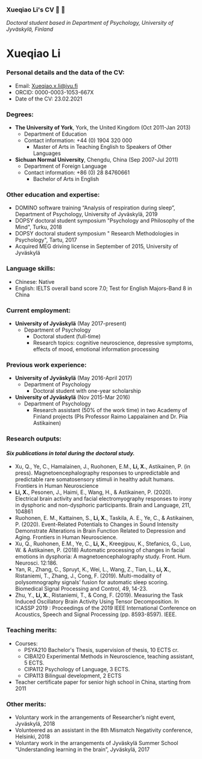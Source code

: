 ### **Xueqiao Li's CV** :woman: :brain:
_Doctoral student based in Department of Psychology, University of Jyväskylä, Finland_

# **Xueqiao Li**

### **Personal details and the data of the CV:**
- Email: Xueqiao.x.li@jyu.fi
- ORCID: 0000-0003-1053-667X
- Date of the CV: 23.02.2021

### **Degrees:**
- **The University of York**, York, the United Kingdom (Oct 2011-Jan 2013)
  - Department of Education  
  - Contact information: +44 (0) 1904 320 000
    - Master of Arts in Teaching English to Speakers of Other Languages
- **Sichuan Normal University**, Chengdu, China                                (Sep 2007-Jul 2011)
  - Department of Foreign Language
  - Contact information: +86 (0) 28 84760661
    - Bachelor of Arts in English

### **Other education and expertise:**
- DOMINO software training “Analysis of respiration during sleep”, Department of Psychology, University of Jyväskylä, 2019
- DOPSY doctoral student symposium "Psychology and Philosophy of the Mind", Turku, 2018
- DOPSY doctoral student symposium " Research Methodologies in Psychology", Tartu, 2017
- Acquired MEG driving license in September of 2015, University of Jyväskylä

### **Language skills:**
- Chinese: Native
- English: IELTS overall band score 7.0; Test for English Majors-Band 8 in China

### **Current employment:**
- **University of Jyväskylä**                                                                      (May 2017-present) 
  - Department of Psychology   
    - Doctoral student (full-time)
    - Research topics: cognitive neuroscience, depressive symptoms, effects of mood, emotional information processing 

### **Previous work experience:**
- **University of Jyväskylä**                                                                (May 2016-April 2017) 
  - Department of Psychology   
    - Doctoral student with one-year scholarship
- **University of Jyväskylä**                                                                  (Nov 2015-Mar 2016) 
  - Department of Psychology   
    - Research assistant (50% of the work time) in two Academy of Finland projects (PIs Professor Raimo Lappalainen and Dr. Piia Astikainen)

### **Research outputs:**
#### _Six publications in total during the doctoral study._
- Xu, Q., Ye, C., Hamalainen, J., Ruohonen, E.M., **Li, X.**, Astikainen, P. (in press). Magnetoencephalography responses to unpredictable and predictable rare somatosensory stimuli in healthy adult humans. Frontiers in Human Neuroscience
- **Li, X.**, Pesonen, J., Haimi, E., Wang, H., & Astikainen, P. (2020). Electrical brain activity and facial electromyography responses to irony in dysphoric and non-dysphoric participants. Brain and Language, 211, 104861
- Ruohonen, E. M., Kattainen, S., **Li, X.**, Taskila, A. E., Ye, C., & Astikainen, P. (2020). Event-Related Potentials to Changes in Sound Intensity Demonstrate Alterations in Brain Function Related to Depression and Aging. Frontiers in Human Neuroscience. 
- Xu, Q., Ruohonen, E.M., Ye, C., **Li, X.**, Kreegipuu, K., Stefanics, G., Luo, W. & Astikainen, P. (2018) Automatic processing of changes in facial emotions in dysphoria: A magnetoencephalography study. Front. Hum. Neurosci. 12:186.
- Yan, R., Zhang, C., Spruyt, K., Wei, L., Wang, Z., Tian, L., **Li, X.**, Ristaniemi, T., Zhang, J., Cong, F. (2019). Multi-modality of polysomnography signals’ fusion for automatic sleep scoring. Biomedical Signal Processing and Control, 49, 14-23. 
- Zhu, Y., **Li, X.**, Ristaniemi, T., & Cong, F. (2019). Measuring the Task Induced Oscillatory Brain Activity Using Tensor Decomposition. In ICASSP 2019 : Proceedings of the 2019 IEEE International Conference on Acoustics, Speech and Signal Processing (pp. 8593-8597). IEEE. 

### **Teaching merits:**
- Courses: 
  - PSYA210 Bachelor's Thesis, supervision of thesis, 10 ECTS cr.
  - CIBA120 Experimental Methods in Neuroscience, teaching assistant, 5 ECTS.
  - CIPA112 Psychology of Language, 3 ECTS.
  - CIPA113 Bilingual development, 2 ECTS
- Teacher certificate paper for senior high school in China, starting from 2011

### **Other merits:**
- Voluntary work in the arrangements of Researcher’s night event, Jyväskylä, 2018
- Volunteered as an assistant in the 8th Mismatch Negativity conference, Helsinki, 2018
- Voluntary work in the arrangements of Jyväskylä Summer School “Understanding learning in the brain”, Jyväskylä, 2017
